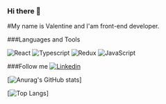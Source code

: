 ### Hi there 👋
#My name is Valentine and I'am front-end developer.

###Languages and Tools

![React](https://img.shields.io/badge/-REACT-1e1d1f?style-for=the-badge&logo=react&)
![Typescript](https://img.shields.io/badge/-TYPESCRIPT-1e1d1f?style-for=the-badge&logo=typescript&)
![Redux](https://img.shields.io/badge/-REDUX-1e1d1f?style-for=the-badge&logo=redux&)
![JavaScript](https://img.shields.io/badge/-JAVASCRIPT-1e1d1f?style-for=the-badge&logo=javascript&)

###Follow me
[![Linkedin](https://img.shields.io/badge/-LINKEDIN-1e1d1f?style-for=the-badge&logo=linkedin)](https://www.linkedin.com/in/valentin-kalchevski-841055207/)

[![Anurag's GitHub stats](https://github-readme-stats.vercel.app/api?username=valtikamore&hide=stars,contribs&show_icons=true&theme=dracula)]

[![Top Langs](https://github-readme-stats.vercel.app/api/top-langs/?username=valtikamore&layout=compact)]
